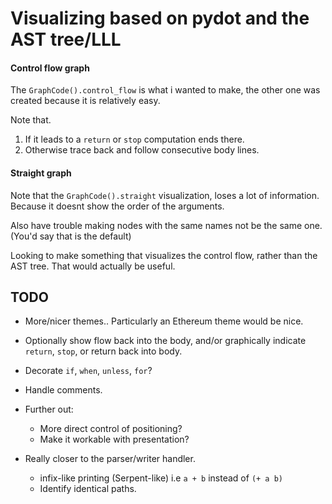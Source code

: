 # Visualizing based on pydot and the AST tree/LLL

#### Control flow graph
The `GraphCode().control_flow` is what i wanted to make, the other one was created
because it is relatively easy.

Note that.

1. If it leads to a `return` or `stop` computation ends there.
2. Otherwise trace back and follow consecutive body lines.

#### Straight graph
Note that the `GraphCode().straight` visualization, loses a lot of information.
Because it doesnt show the order of the arguments.

Also have trouble making nodes with the same names not be the same one.
(You'd say that is the default)

Looking to make something that visualizes the control flow, rather than the
AST tree. That would actually be useful.

## TODO
* More/nicer themes.. Particularly an Ethereum theme would be nice.

* Optionally show flow back into the body, and/or graphically indicate 
  `return`, `stop`, or return back into body.

* Decorate `if`, `when`, `unless`, `for`?

* Handle comments.

* Further out:
  + More direct control of positioning?
  + Make it workable with presentation?

* Really closer to the parser/writer handler.
  + infix-like printing (Serpent-like) i.e `a + b` instead of `(+ a b)`
  + Identify identical paths.
